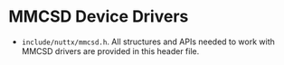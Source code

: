 MMCSD Device Drivers
====================

-   `include/nuttx/mmcsd.h`. All structures and APIs needed to work with
    MMCSD drivers are provided in this header file.
